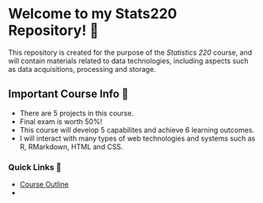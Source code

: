 # Welcome to my Stats220 Repository! 🌟

This repository is created for the purpose of the *Statistics 220* course, and will contain materials related to data technologies, including aspects such as data acquisitions, processing and storage. 

## Important Course Info 📖
* There are 5 projects in this course.
* Final exam is worth 50%!
* This course will develop 5 capabilites and achieve 6 learning outcomes.
* I will interact with many types of web technologies and systems such as R, RMarkdown, HTML and CSS. 

### Quick Links 🔗
- [Course Outline](https://courseoutline.auckland.ac.nz/dco/course/STATS/220/1213)  
- 
